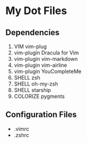 # My Dot Files

## Dependencies

1. VIM vim-plug
2. vim-plugin Dracula for Vim
3. vim-plugin vim-markdown
4. vim-plugin vim-airline
5. vim-plugin YouCompleteMe
6. SHELL zsh
7. SHELL oh-my-zsh
8. SHELL starship
9. COLORIZE pygments

## Configuration Files

* .vimrc
* .zshrc
